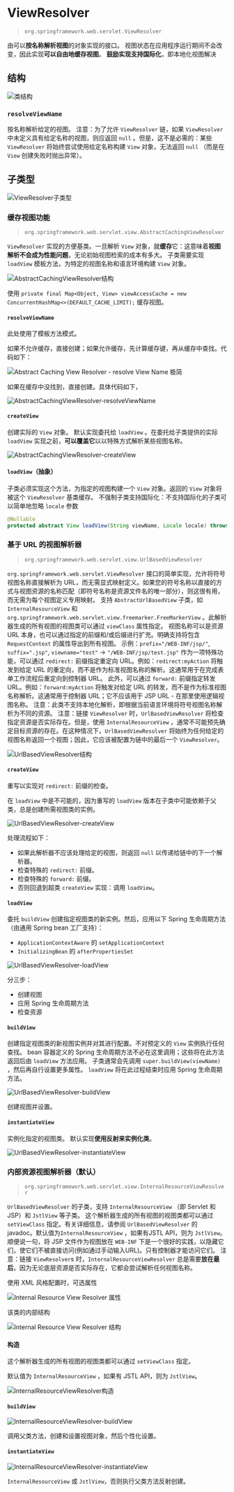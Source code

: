 # ViewResolver

> `org.springframework.web.servlet.ViewResolver`

由可以**按名称解析视图**的对象实现的接口。
视图状态在应用程序运行期间不会改变，因此实现**可以自由地缓存视图**。
**鼓励实现支持国际化**，即本地化视图解决

## 结构

![类结构](images\ViewResolver结构.png)

### `resolveViewName`

按名称解析给定的视图。
注意：为了允许 `ViewResolver` 链，如果 `ViewResolver` 中未定义具有给定名称的视图，则应返回 `null` 。但是，这不是必需的：某些 `ViewResolver` 将始终尝试使用给定名称构建 `View` 对象，无法返回 `null` （而是在 `View` 创建失败时抛出异常）。

## 子类型

![ViewResolver子类型](images\ViewResolver子类型.png)





### 缓存视图功能

>`org.springframework.web.servlet.view.AbstractCachingViewResolver`

`ViewResolver` 实现的方便基类。一旦解析 `View` 对象，就**缓存**它：这意味着**视图解析不会成为性能问题**，无论初始视图检索的成本有多大。
子类需要实现 `loadView` 模板方法，为特定的视图名称和语言环境构建 `View` 对象。

![AbstractCachingViewResolver结构](images\AbstractCachingViewResolver结构.png)

使用 `private final Map<Object, View> viewAccessCache = new ConcurrentHashMap<>(DEFAULT_CACHE_LIMIT);` 缓存视图。



#### `resolveViewName`

此处使用了模板方法模式。

如果不允许缓存，直接创建；如果允许缓存，先计算缓存键，再从缓存中查找。代码如下：

![Abstract Caching View Resolver - resolve View Name 极简](images\AbstractCachingViewResolver-resolveViewName-极简.png)

如果在缓存中没找到，直接创建。具体代码如下，

![AbstractCachingViewResolver-resolveViewName](images\AbstractCachingViewResolver-resolveViewName.png)

#### `createView`

创建实际的 `View` 对象。
默认实现委托给 `loadView` 。在委托给子类提供的实际 `loadView` 实现之前，**可以覆盖它**以以特殊方式解析某些视图名称。

![AbstractCachingViewResolver-createView](images\AbstractCachingViewResolver-createView.png)

#### `loadView`（抽象）

子类必须实现这个方法，为指定的视图构建一个 `View` 对象。返回的 `View` 对象将被这个 `ViewResolver` 基类缓存。
不强制子类支持国际化：不支持国际化的子类可以简单地忽略 `locale` 参数

``` java
@Nullable
protected abstract View loadView(String viewName, Locale locale) throws Exception;
```



### 基于 URL 的视图解析器

> `org.springframework.web.servlet.view.UrlBasedViewResolver`

`org.springframework.web.servlet.ViewResolver` 接口的简单实现，允许将符号视图名称直接解析为 URL，而无需显式映射定义。如果您的符号名称以直接的方式与视图资源的名称匹配（即符号名称是资源文件名的唯一部分），则这很有用，而无需为每个视图定义专用映射。
支持 `AbstractUrlBasedView` 子类，如 `InternalResourceView` 和 `org.springframework.web.servlet.view.freemarker.FreeMarkerView` 。此解析器生成的所有视图的视图类可以通过 `viewClass` 属性指定。
视图名称可以是资源 URL 本身，也可以通过指定的前缀和/或后缀进行扩充。明确支持将包含 `RequestContext` 的属性导出到所有视图。
示例：`prefix="/WEB-INF/jsp/"`, `suffix=".jsp"`, `viewname="test"` → `"/WEB-INF/jsp/test.jsp"`
作为一项特殊功能，可以通过 `redirect:` 前缀指定重定向 URL。例如：`redirect:myAction` 将触发到给定 URL 的重定向，而不是作为标准视图名称的解析。这通常用于在完成表单工作流程后重定向到控制器 URL。
此外，可以通过 `forward:` 前缀指定转发 URL。例如：`forward:myAction` 将触发对给定 URL 的转发，而不是作为标准视图名称解析。这通常用于控制器 URL；它不应该用于 JSP URL - 在那里使用逻辑视图名称。
注意：此类不支持本地化解析，即根据当前语言环境将符号视图名称解析为不同的资源。
注意：链接 `ViewResolver` 时，`UrlBasedViewResolver` 将检查指定资源是否实际存在。但是，使用 `InternalResourceView` ，通常不可能预先确定目标资源的存在。在这种情况下，`UrlBasedViewResolver` 将始终为任何给定的视图名称返回一个视图；因此，它应该被配置为链中的最后一个 `ViewResolver`。

![UrlBasedViewResolver结构](images\UrlBasedViewResolver结构.png)



#### `createView`

重写以实现对 `redirect:` 前缀的检查。

在 `loadView` 中是不可能的，因为重写的 `loadView` 版本在子类中可能依赖于父类，总是创建所需视图类的实例。

![UrlBasedViewResolver-createView](images\UrlBasedViewResolver-createView.png)

处理流程如下：

* 如果此解析器不应该处理给定的视图，则返回 `null` 以传递给链中的下一个解析器。
* 检查特殊的 `redirect:` 前缀。
* 检查特殊的 `forward:` 前缀。
* 否则回退到超类 `createView` 实现：调用 `loadView`。

#### `loadView`

委托 `buildView` 创建指定视图类的新实例。然后，应用以下 Spring 生命周期方法（由通用 Spring bean 工厂支持）：

* `ApplicationContextAware` 的 `setApplicationContext`
* `InitializingBean` 的 `afterPropertiesSet`

![UrlBasedViewResolver-loadView](images\UrlBasedViewResolver-loadView.png)

分三步：

* 创建视图
* 应用 Spring 生命周期方法
* 检查资源

#### `buildView`

创建指定视图类的新视图实例并对其进行配置。不对预定义的 `View` 实例执行任何查找。
bean 容器定义的 Spring 生命周期方法不必在这里调用；这些将在此方法返回后由 `loadView` 方法应用。
子类通常会先调用 `super.buildView(viewName)` ，然后再自行设置更多属性。 `loadView` 将在此过程结束时应用 Spring 生命周期方法。

![UrlBasedViewResolver-buildView](images\UrlBasedViewResolver-buildView.png)

创建视图并设置。

#### `instantiateView`

实例化指定的视图类。
默认实现**使用反射来实例化类**。

![UrlBasedViewResolver-instantiateView](images\UrlBasedViewResolver-instantiateView.png)



### 内部资源视图解析器（默认）

> `org.springframework.web.servlet.view.InternalResourceViewResolver`

`UrlBasedViewResolver` 的子类，支持 `InternalResourceView` （即 Servlet 和 JSP）和 `JstlView` 等子类。
这个解析器生成的所有视图的视图类都可以通过 `setViewClass` 指定。有关详细信息，请参阅 `UrlBasedViewResolver` 的 javadoc。默认值为`InternalResourceView` ，如果有JSTL API，则为 `JstlView`。
顺便说一句，将 JSP 文件作为视图放在 `WEB-INF` 下是一个很好的实践，以隐藏它们，使它们不被直接访问(例如通过手动输入URL)。只有控制器才能访问它们。
注意：链接 `ViewResolver`s 时，`InternalResourceViewResolver` 总是需要**放在最后**，因为无论底层资源是否实际存在，它都会尝试解析任何视图名称。

使用 XML 风格配置时，可选属性

![Internal Resource View Resolver 属性](images\InternalResourceViewResolver属性.png)



该类的内部结构

![Internal Resource View Resolver 结构](images\InternalResourceViewResolver结构.png)

#### 构造

这个解析器生成的所有视图的视图类都可以通过 `setViewClass` 指定。

默认值为 `InternalResourceView` ，如果有 JSTL API，则为 `JstlView`。

![InternalResourceViewResolver构造](images\InternalResourceViewResolver构造.png)



#### `buildView`

![InternalResourceViewResolver-buildView](images\InternalResourceViewResolver-buildView.png)

调用父类方法，创建和设置视图对象，然后个性化设置。

#### `instantiateView`

![InternalResourceViewResolver-instantiateView](images\InternalResourceViewResolver-instantiateView.png)

`InternalResourceView` 或 `JstlView`，否则执行父类方法反射创建。

